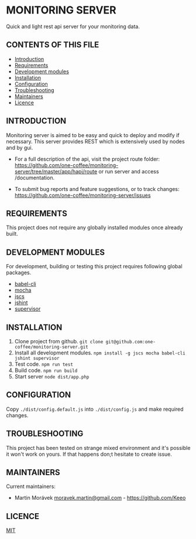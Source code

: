 MONITORING SERVER
=================

Quick and light rest api server for your monitoring data. 


CONTENTS OF THIS FILE
---------------------
   
 * [Introduction](#introduction)
 * [Requirements](#requirements)
 * [Development modules](#development-modules)
 * [Installation](#installation)
 * [Configuration](#configuration)
 * [Troubleshooting](#troubleshooting)
 * [Maintainers](#maintainers)
 * [Licence](#licence)
 
 
INTRODUCTION
------------

Monitoring server is aimed to be easy and quick to deploy and modify if necessary. 
This server provides REST which is extensively used by nodes and by gui.

 * For a full description of the api, visit the project route folder:  
   https://github.com/one-coffee/monitoring-server/tree/master/app/hapi/route
   or run server and access /documentation.

 * To submit bug reports and feature suggestions, or to track changes:  
   https://github.com/one-coffee/monitoring-server/issues


REQUIREMENTS
------------

This project does not require any globally installed modules once already built.


DEVELOPMENT MODULES
-------------------

For development, building or testing this project requires following global packages.

 * [babel-cli](https://babeljs.io/docs/usage/cli/)
 * [mocha](https://drupal.org/project/panels)
 * [jscs](http://jscs.info/)
 * [jshint](http://jshint.com/)
 * [supervisor](https://github.com/petruisfan/node-supervisor)
 

INSTALLATION
------------

1. Clone project from github. `git clone git@github.com:one-coffee/monitoring-server.git`
2. Install all development modules. `npm install -g jscs mocha babel-cli jshint supervisor`
3. Test code. `npm run test`
4. Build code. `npm run build`
5. Start server `node dist/app.php`
 

CONFIGURATION
-------------

Copy `./dist/config.default.js` into `./dist/config.js` and make required changes.


TROUBLESHOOTING
---------------

This project has been tested on strange mixed environment and it's possible it won't work on yours. If that happens don;t hesitate to create issue.


MAINTAINERS
-----------

Current maintainers:
 * Martin Morávek <moravek.martin@gmail.com> - https://github.com/Keeo


LICENCE
-----------
[MIT](https://github.com/one-coffee/monitoring-server/blob/master/LICENSE)
